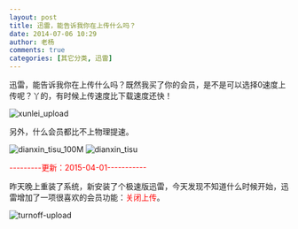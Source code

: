 ```yaml
---
layout: post
title: 迅雷，能告诉我你在上传什么吗？
date: 2014-07-06 10:29
author: 老杨
comments: true
categories: [其它分类, 迅雷]
---
```

迅雷，能告诉我你在上传什么吗？既然我买了你的会员，是不是可以选择0速度上传呢？丫的，有时候上传速度比下载速度还快！

<!--more-->

<img src="//cyhour.com/wp-content/uploads/2014/07/xunlei_upload.png" alt="xunlei_upload" />

另外，什么会员都比不上物理提速。

<img src="//cyhour.com/wp-content/uploads/2014/07/dianxin_tisu_100M.png" alt="dianxin_tisu_100M" />

<img src="//cyhour.com/wp-content/uploads/2014/07/dianxin_tisu.png" alt="dianxin_tisu" />

<span style = "color:red;">---------更新：2015-04-01-----------</span>

昨天晚上重装了系统，新安装了个极速版迅雷，今天发现不知道什么时候开始，迅雷增加了一项很喜欢的会员功能：<span style = "color:red;">关闭上传</span>。

<img src="//cyhour.com/wp-content/uploads/2015/04/turnoff-upload.png" alt="turnoff-upload" />
